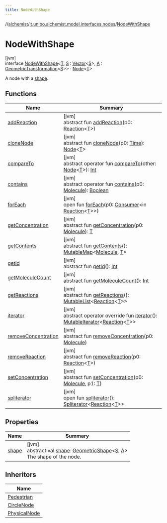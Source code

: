 ```yaml
---
title: NodeWithShape
---
```

//[alchemist](../../../index.html)/[it.unibo.alchemist.model.interfaces.nodes](../index.html)/[NodeWithShape](index.html)



# NodeWithShape



[jvm]\
interface [NodeWithShape](index.html)<[T](index.html), [S](index.html) : [Vector](../../it.unibo.alchemist.model.interfaces.geometry/-vector/index.html)<[S](index.html)>, [A](index.html) : [GeometricTransformation](../../it.unibo.alchemist.model.interfaces.geometry/-geometric-transformation/index.html)<[S](index.html)>> : [Node](../../it.unibo.alchemist.model.interfaces/-node/index.html)<[T](index.html)> 

A node with a [shape](shape.html).



## Functions


| Name | Summary |
|---|---|
| [addReaction](index.html#-1844535178%2FFunctions%2F-134779887) | [jvm]<br>abstract fun [addReaction](index.html#-1844535178%2FFunctions%2F-134779887)(p0: [Reaction](../../it.unibo.alchemist.model.interfaces/-reaction/index.html)<[T](index.html)>) |
| [cloneNode](index.html#-144457153%2FFunctions%2F-134779887) | [jvm]<br>abstract fun [cloneNode](index.html#-144457153%2FFunctions%2F-134779887)(p0: [Time](../../it.unibo.alchemist.model.interfaces/-time/index.html)): [Node](../../it.unibo.alchemist.model.interfaces/-node/index.html)<[T](index.html)> |
| [compareTo](index.html#1076068299%2FFunctions%2F-134779887) | [jvm]<br>abstract operator fun [compareTo](index.html#1076068299%2FFunctions%2F-134779887)(other: [Node](../../it.unibo.alchemist.model.interfaces/-node/index.html)<[T](index.html)>): [Int](https://kotlinlang.org/api/latest/jvm/stdlib/kotlin/-int/index.html) |
| [contains](index.html#-905365364%2FFunctions%2F-134779887) | [jvm]<br>abstract operator fun [contains](index.html#-905365364%2FFunctions%2F-134779887)(p0: [Molecule](../../it.unibo.alchemist.model.interfaces/-molecule/index.html)): [Boolean](https://kotlinlang.org/api/latest/jvm/stdlib/kotlin/-boolean/index.html) |
| [forEach](index.html#2086990857%2FFunctions%2F-134779887) | [jvm]<br>open fun [forEach](index.html#2086990857%2FFunctions%2F-134779887)(p0: [Consumer](https://docs.oracle.com/javase/8/docs/api/java/util/function/Consumer.html)<in [Reaction](../../it.unibo.alchemist.model.interfaces/-reaction/index.html)<[T](index.html)>>) |
| [getConcentration](index.html#1182263796%2FFunctions%2F-134779887) | [jvm]<br>abstract fun [getConcentration](index.html#1182263796%2FFunctions%2F-134779887)(p0: [Molecule](../../it.unibo.alchemist.model.interfaces/-molecule/index.html)): [T](index.html) |
| [getContents](../../it.unibo.alchemist.model.interfaces/-node/get-contents.html) | [jvm]<br>abstract fun [getContents](../../it.unibo.alchemist.model.interfaces/-node/get-contents.html)(): [MutableMap](https://kotlinlang.org/api/latest/jvm/stdlib/kotlin.collections/-mutable-map/index.html)<[Molecule](../../it.unibo.alchemist.model.interfaces/-molecule/index.html), [T](index.html)> |
| [getId](../../it.unibo.alchemist.model.interfaces/-node/get-id.html) | [jvm]<br>abstract fun [getId](../../it.unibo.alchemist.model.interfaces/-node/get-id.html)(): [Int](https://kotlinlang.org/api/latest/jvm/stdlib/kotlin/-int/index.html) |
| [getMoleculeCount](../../it.unibo.alchemist.model.interfaces/-node/get-molecule-count.html) | [jvm]<br>abstract fun [getMoleculeCount](../../it.unibo.alchemist.model.interfaces/-node/get-molecule-count.html)(): [Int](https://kotlinlang.org/api/latest/jvm/stdlib/kotlin/-int/index.html) |
| [getReactions](../../it.unibo.alchemist.model.interfaces/-node/get-reactions.html) | [jvm]<br>abstract fun [getReactions](../../it.unibo.alchemist.model.interfaces/-node/get-reactions.html)(): [MutableList](https://kotlinlang.org/api/latest/jvm/stdlib/kotlin.collections/-mutable-list/index.html)<[Reaction](../../it.unibo.alchemist.model.interfaces/-reaction/index.html)<[T](index.html)>> |
| [iterator](index.html#-1651023311%2FFunctions%2F-134779887) | [jvm]<br>abstract operator override fun [iterator](index.html#-1651023311%2FFunctions%2F-134779887)(): [MutableIterator](https://kotlinlang.org/api/latest/jvm/stdlib/kotlin.collections/-mutable-iterator/index.html)<[Reaction](../../it.unibo.alchemist.model.interfaces/-reaction/index.html)<[T](index.html)>> |
| [removeConcentration](index.html#1461493148%2FFunctions%2F-134779887) | [jvm]<br>abstract fun [removeConcentration](index.html#1461493148%2FFunctions%2F-134779887)(p0: [Molecule](../../it.unibo.alchemist.model.interfaces/-molecule/index.html)) |
| [removeReaction](index.html#792936979%2FFunctions%2F-134779887) | [jvm]<br>abstract fun [removeReaction](index.html#792936979%2FFunctions%2F-134779887)(p0: [Reaction](../../it.unibo.alchemist.model.interfaces/-reaction/index.html)<[T](index.html)>) |
| [setConcentration](index.html#1246864287%2FFunctions%2F-134779887) | [jvm]<br>abstract fun [setConcentration](index.html#1246864287%2FFunctions%2F-134779887)(p0: [Molecule](../../it.unibo.alchemist.model.interfaces/-molecule/index.html), p1: [T](index.html)) |
| [spliterator](../../it.unibo.alchemist.loader.deployments/-close-to-g-p-s-trace/index.html#-1387152138%2FFunctions%2F-134779887) | [jvm]<br>open fun [spliterator](../../it.unibo.alchemist.loader.deployments/-close-to-g-p-s-trace/index.html#-1387152138%2FFunctions%2F-134779887)(): [Spliterator](https://docs.oracle.com/javase/8/docs/api/java/util/Spliterator.html)<[Reaction](../../it.unibo.alchemist.model.interfaces/-reaction/index.html)<[T](index.html)>> |


## Properties


| Name | Summary |
|---|---|
| [shape](shape.html) | [jvm]<br>abstract val [shape](shape.html): [GeometricShape](../../it.unibo.alchemist.model.interfaces.geometry/-geometric-shape/index.html)<[S](index.html), [A](index.html)><br>The shape of the node. |


## Inheritors


| Name |
|---|
| [Pedestrian](../../it.unibo.alchemist.model.interfaces/-pedestrian/index.html) |
| [CircleNode](../../it.unibo.alchemist.model.implementations.nodes/-circle-node/index.html) |
| [PhysicalNode](../../it.unibo.alchemist.model.interfaces/-physical-node/index.html) |

